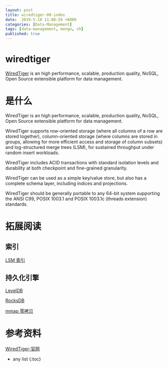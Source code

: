 ```yaml
---
layout: post
title: wiredtiger-00-index
date:  2019-5-10 11:08:59 +0800
categories: [Data-Management]
tags: [data-management, mongo, sh]
published: true
---
```


# wiredtiger

[WiredTiger](http://source.wiredtiger.com/) is an high performance, scalable, production quality, NoSQL, Open Source extensible platform for data management.

# 是什么

WiredTiger is an high performance, scalable, production quality, NoSQL, Open Source extensible platform for data management.

WiredTiger supports row-oriented storage (where all columns of a row are stored together), column-oriented storage (where columns are stored in groups, allowing for more efficient access and storage of column subsets) and log-structured merge trees (LSM), for sustained throughput under random insert workloads.

WiredTiger includes ACID transactions with standard isolation levels and durability at both checkpoint and fine-grained granularity.

WiredTiger can be used as a simple key/value store, but also has a complete schema layer, including indices and projections.

WiredTiger should be generally portable to any 64-bit system supporting the ANSI C99, POSIX 1003.1 and POSIX 1003.1c (threads extension) standards.

# 拓展阅读

## 索引

[LSM 索引](https://houbb.github.io/2018/09/06/index-lsm)


## 持久化引擎

[LevelDB](https://houbb.github.io/2018/09/06/cache-leveldb-01-start)

[RocksDB](https://houbb.github.io/2018/09/06/cache-rocksdb)

[mmap 零拷贝](https://houbb.github.io/2018/09/22/java-nio-09-zero-copy-mmap-11)

# 参考资料

[WiredTiger-官网](http://source.wiredtiger.com/)

* any list
{:toc}